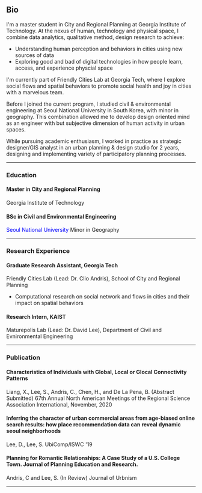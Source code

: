 ## Bio

I'm a master student in City and Regional Planning at Georgia Institute of Technology. 
At the nexus of human, technology and physical space, I combine data analytics, qualitative method, design research to achieve:   
- Understanding human perception and behaviors in cities using new sources of data  
- Exploring good and bad of digital technologies in how people learn, access, and experience physcial space  

I'm currently part of Friendly Cities Lab at Georgia Tech, where I explore social flows and spatial behaviors to promote social health and joy in cities with a marvelous team. 


Before I joined the current program, I studied civil & environmental engineering at Seoul National University in South Korea, with minor in geography. This combination allowed me to develop design oriented mind as an engineer with but subjective dimension of human activity in urban spaces.  

While pursuing academic enthusiasm, I worked in practice as strategic designer/GIS analyst in an urban planning & design studio for 2 years, designing and implementing variety of participatory planning processes.   

---

### Education

#### Master in City and Regional Planning
Georgia Institute of Technology 
#### BSc in Civil and Environmental Engineering
<span style="color:blue">Seoul National University</span>
Minor in Geography


---

### Research Experience

#### Graduate Research Assistant, Georgia Tech 
Friendly Cities Lab (Lead: Dr. Clio Andris), School of City and Regional Planning 
- Computational research on social network and flows in cities and their impact on spatial behaviors  

#### Research Intern, KAIST
Maturepolis Lab (Lead: Dr. David Lee), Department of Civil and Evnironmental Engineering

---

### Publication 
#### Characteristics of Individuals with Global, Local or Glocal Connectivity Patterns
Liang, X., Lee, S., Andris, C., Chen, H., and De La Pena, B. (Abstract Submitted)
67th Annual North American Meetings of the Regional Science Association International, November, 2020 

#### Inferring the character of urban commercial areas from age-biased online search results: how place recommendation data can reveal dynamic seoul neighborhoods
Lee, D., Lee, S. 
UbiComp/ISWC '19

#### Planning for Romantic Relationships: A Case Study of a U.S. College Town. Journal of Planning Education and Research.
Andris, C and Lee, S. (In Review) 
Journal of Urbnism

---

